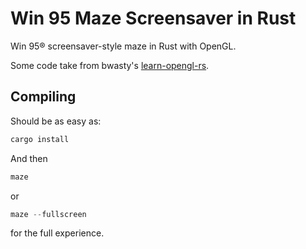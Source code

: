 # Win 95 Maze Screensaver in Rust

Win 95® screensaver-style maze in Rust with OpenGL.

Some code take from bwasty's [learn-opengl-rs](https://github.com/bwasty/learn-opengl-rs/).

## Compiling

Should be as easy as:

```rust
cargo install
```

And then

```rust
maze
```

or

```rust
maze --fullscreen
```

for the full experience.
